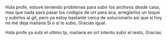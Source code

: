
Hola profe, estuve teniendo problemas para subir los archivos desde casa, mas que nada para pasar los codigos de ort para aca, arreglarlos un toque y subirlos al git, 
pero ya estoy bastante cerca de solucionarlo asi que si hoy no me deja mañana Si o si lo subo, Gracias igual.

Hola profe ya subi el ultimo tp, mañana en ort intento subir el resto, Gracias

